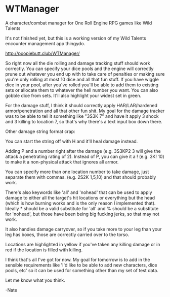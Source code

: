 # WTManager
A character/combat manager for One Roll Engine RPG games like Wild Talents

It's not finished yet, but this is a working version of my Wild Talents encounter management app thingydo.

http://poopiebutt.club/WTManager/

So right now all the die rolling and damage tracking stuff should work correctly. You can specify your dice pools and the engine will correctly prune out whatever you end up with to take care of penalties or making sure you're only rolling at most 10 dice and all that fun stuff. If you have wiggle dice in your pool, after you've rolled you'll be able to add them to existing sets or allocate them to whatever the hell number you want. You can also gobble dice from sets. It'll also highlight your widest set in green.

For the damage stuff, I think it should correctly apply HAR/LAR/hardened armor/penetration and all that other fun shit. My goal for the damage tracker was to be able to tell it something like "3S3K 7" and have it apply 3 shock and 3 killing to location 7, so that's why there's a text input box down there. 

Other damage string format crap:

You can start the string off with H and it'll heal damage instead.

Adding P and a number right after the damage (e.g. 3S3KP2 3 will give the attack a penetrating rating of 2). Instead of P, you can give it a ! (e.g. 3K! 10) to make it a non-physical attack that ignores all armor.

You can specify more than one location number to take damage, just separate them with commas. (e.g. 2S2K 1,5,10) and that should probably work.

There's also keywords like 'all' and 'nohead' that can be used to apply damage to either all the target's hit locations or everything but the head (which is how burning works and is the only reason I implemented that). Ideally * should be a valid substitute for 'all' and % should be a substitute for 'nohead', but those have been being big fucking jerks, so that may not work.

It also handles damage carryover, so if you take more to your leg than your leg has boxes, those are correctly carried over to the torso.

Locations are highlighted in yellow if you've taken any killing damage or in red if the location is filled with killing.

I think that's all I've got for now. My goal for tomorrow is to add in the sensible requirements like 'I'd like to be able to add new characters, dice pools, etc' so it can be used for something other than my set of test data.

Let me know what you think.

-Nate
